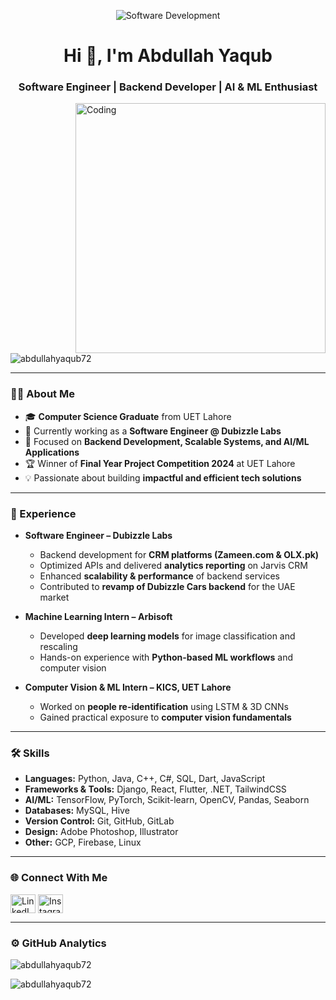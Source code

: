 <p align="center">
  <img src="https://adccacademy.com/assets/images/services/software-development-new.gif" alt="Software Development" />
</p>

<h1 align="center">Hi 👋, I'm Abdullah Yaqub</h1>
<h3 align="center">Software Engineer | Backend Developer | AI & ML Enthusiast</h3>

<img src="https://media.giphy.com/media/qgQUggAC3Pfv687qPC/giphy.gif" 
     alt="Coding" width="400" align="right" />

<p align="left"> <img src="https://komarev.com/ghpvc/?username=abdullahyaqub72&label=Profile%20views&color=0e75b6&style=flat" alt="abdullahyaqub72" /> </p>

---

### 👨‍💻 About Me
- 🎓 **Computer Science Graduate** from UET Lahore  
- 💼 Currently working as a **Software Engineer @ Dubizzle Labs**  
- 🔭 Focused on **Backend Development, Scalable Systems, and AI/ML Applications**  
- 🏆 Winner of **Final Year Project Competition 2024** at UET Lahore  
- 💡 Passionate about building **impactful and efficient tech solutions**  

---

### 💼 Experience
- **Software Engineer – Dubizzle Labs**  
  - Backend development for **CRM platforms (Zameen.com & OLX.pk)**  
  - Optimized APIs and delivered **analytics reporting** on Jarvis CRM  
  - Enhanced **scalability & performance** of backend services  
  - Contributed to **revamp of Dubizzle Cars backend** for the UAE market  

- **Machine Learning Intern – Arbisoft**  
  - Developed **deep learning models** for image classification and rescaling  
  - Hands-on experience with **Python-based ML workflows** and computer vision  

- **Computer Vision & ML Intern – KICS, UET Lahore**  
  - Worked on **people re-identification** using LSTM & 3D CNNs  
  - Gained practical exposure to **computer vision fundamentals**  

---

### 🛠️ Skills
- **Languages:** Python, Java, C++, C#, SQL, Dart, JavaScript  
- **Frameworks & Tools:** Django, React, Flutter, .NET, TailwindCSS  
- **AI/ML:** TensorFlow, PyTorch, Scikit-learn, OpenCV, Pandas, Seaborn  
- **Databases:** MySQL, Hive  
- **Version Control:** Git, GitHub, GitLab  
- **Design:** Adobe Photoshop, Illustrator  
- **Other:** GCP, Firebase, Linux  

---

### 🌐 Connect With Me
<p align="left">
<a href="https://www.linkedin.com/in/abdullah-yaqub-385b8121a/" target="blank"><img align="center" src="https://raw.githubusercontent.com/rahuldkjain/github-profile-readme-generator/master/src/images/icons/Social/linked-in-alt.svg" alt="LinkedIn" height="30" width="40" /></a>
<a href="https://www.instagram.com/abdullahyaqub55/" target="blank"><img align="center" src="https://raw.githubusercontent.com/rahuldkjain/github-profile-readme-generator/master/src/images/icons/Social/instagram.svg" alt="Instagram" height="30" width="40" /></a>
</p>

---

### ⚙️ GitHub Analytics
<p><img align="center" src="https://github-readme-stats.vercel.app/api/top-langs?username=abdullahyaqub72&show_icons=true&locale=en&layout=compact" alt="abdullahyaqub72" /></p>

<p><img align="center" src="https://github-readme-streak-stats.herokuapp.com/?user=abdullahyaqub72&" alt="abdullahyaqub72" /></p>
